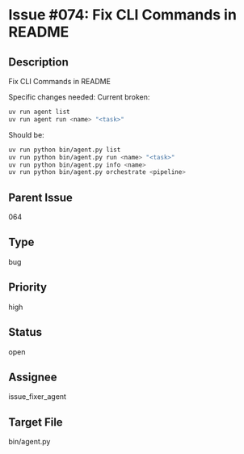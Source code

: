 # Issue #074: Fix CLI Commands in README

## Description
Fix CLI Commands in README

Specific changes needed:
Current broken:
```bash
uv run agent list
uv run agent run <name> "<task>"
```

Should be:
```bash
uv run python bin/agent.py list
uv run python bin/agent.py run <name> "<task>"
uv run python bin/agent.py info <name>
uv run python bin/agent.py orchestrate <pipeline>
```

## Parent Issue
064

## Type
bug

## Priority
high

## Status
open

## Assignee
issue_fixer_agent

## Target File
bin/agent.py
